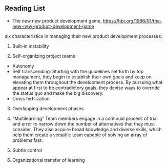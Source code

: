 ## Reading List

- The new new product development game, https://hbr.org/1986/01/the-new-new-product-development-game

six characteristics in managing their new product development processes:

1. Built-in instability

2. Self-organizing project teams

- Autonomy
- Self transcending: Starting with the guidelines set forth by top management, they begin to establish their own goals and keep on elevating them throughout the development process. By pursuing what appear at first to be contradictory goals, they devise ways to override the status quo and make the big discovery.
- Cross fertilization

3. Overlapping development phases

4. “Multilearning”
   Team members engage in a continual process of trial and error to narrow down the number of alternatives that they must consider. They also acquire broad knowledge and diverse skills, which help them create a versatile team capable of solving an array of problems fast.

5. Subtle control

6. Organizational transfer of learning
